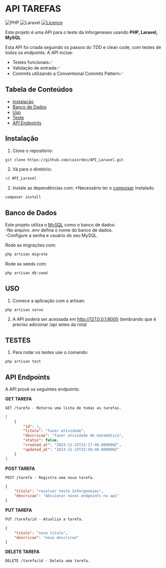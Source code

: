 # API TAREFAS

![PHP](https://img.shields.io/badge/PHP-777BB4?style=for-the-badge&logo=php&logoColor=white)
![Laravel](https://img.shields.io/badge/Laravel-FF2D20?style=for-the-badge&logo=laravel&logoColor=white)
[![Licence](https://img.shields.io/github/license/Ileriayo/markdown-badges?style=for-the-badge)](./LICENSE)

Este projeto é uma API para o teste da Inforgeneses usando **PHP, Laravel, MySQL**

Esta API foi criada seguindo os passos do TDD e clean code, com testes de todos os endpoints. A API inclue:

-   Testes funcionais✅
-   Validação de entrada✅
-   Commits utilizando a Conventional Commits Pattern✅

## Tabela de Conteúdos

-   [Instalação](#Instalação)
-   [Banco de Dados](#BancodeDados)
-   [Uso](#Uso)
-   [Teste](#Testes)
-   [API Endpoints](#api-endpoints)

## Instalação

1. Clone o repositório:

```bash
git clone https://github.com/caiordev/API_Laravel.git
```

2. Vá para o diretório:

```bash
cd API_Laravel
```

2. Instale as dependências com:
   \*Necessário ter o [composer](https://getcomposer.org/download/) instalado.

```bash
composer install
```

## Banco de Dados

Este projeto utiliza o [MySQL](https://docs.oracle.com/en-us/iaas/mysql-database/doc/getting-started.html) como o banco de dados:  
-No arquivo .env defina o nome do banco de dados.  
-Configure a senha e usuário do seu MySQL.

Rode as migrações com:

```bash
php artisan migrate
```

Rode as seeds com:

```bash
php artisan db:seed
```

## USO

1. Comece a aplicação com o artisan:

```bash
php artisan serve
```

2. A API poderá ser acessada em http://127.0.0.1:8000 (lembrando que é preciso adicionar /api antes da rota)

## TESTES

1. Para rodar os testes use o comando:

```bash
php artisan test
```

## API Endpoints

A API provê os seguintes endpoints:

**GET TAREFA**

```markdown
GET /tarefa - Retorna uma lista de todas as tarefas.
```

```json
[
    {
        "id": 1,
        "titulo": "fazer atividade",
        "descricao": "fazer atividade de matemática",
        "status": false,
        "created_at": "2023-11-22T23:17:46.000000Z",
        "updated_at": "2023-11-23T15:58:46.000000Z"
    }
]
```

**POST TAREFA**

```markdown
POST /tarefa - Registra uma nova tarefa.
```

```json
{
    "titulo": "resolver teste Inforgeneses",
    "descricao": "Adicionar novos endpoints na api"
}
```

**PUT TAREFA**

```markdown
PUT /tarefa/id - Atualiza a tarefa.
```

```json
{
    "titulo": "novo titulo",
    "descricao": "nova descricao"
}
```

**DELETE TAREFA**

```markdown
DELETE /tarefa/id - Deleta uma tarefa.
```
